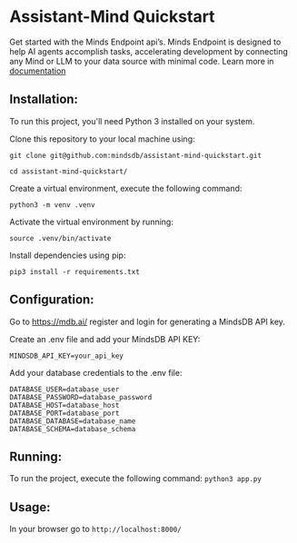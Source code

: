  # Assistant-Mind Quickstart
Get started with the Minds Endpoint api’s. Minds Endpoint is designed to help AI agents accomplish tasks, accelerating development by connecting any Mind or LLM to your data source with minimal code. Learn more in [documentation](https://docs.mdb.ai/docs/minds)

## Installation:
To run this project, you'll need Python 3 installed on your system. 

Clone this repository to your local machine using: 

``` git clone git@github.com:mindsdb/assistant-mind-quickstart.git ```

``` cd assistant-mind-quickstart/ ```

Create a virtual environment, execute the following command: 

``` python3 -m venv .venv ``` 

Activate the virtual environment by running: 

``` source .venv/bin/activate ``` 

Install dependencies using pip: 

``` pip3 install -r requirements.txt ``` 

## Configuration:

Go to https://mdb.ai/ register and login for generating a MindsDB API key.

Create an .env file and add your MindsDB API KEY:

``` MINDSDB_API_KEY=your_api_key ```

Add your database credentials to the .env file:

```
DATABASE_USER=database_user
DATABASE_PASSWORD=database_password
DATABASE_HOST=database_host
DATABASE_PORT=database_port
DATABASE_DATABASE=database_name
DATABASE_SCHEMA=database_schema
```


## Running:
To run the project, execute the following command: 
``` python3 app.py ```

## Usage:
In your browser go to 
``` http://localhost:8000/ ```

